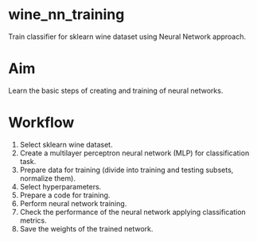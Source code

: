 # wine_nn_training
Train classifier for sklearn wine dataset using Neural Network approach.

# Aim

Learn the basic steps of creating and training of neural networks.

# Workflow

1) Select sklearn wine dataset.
2) Create a multilayer perceptron neural network (MLP) for classification task.
3) Prepare data for training (divide into training and testing subsets, normalize them).
4) Select hyperparameters.
5) Prepare a code for training.
6) Perform neural network training.
7) Check the performance of the neural network applying classification metrics.
8) Save the weights of the trained network.

